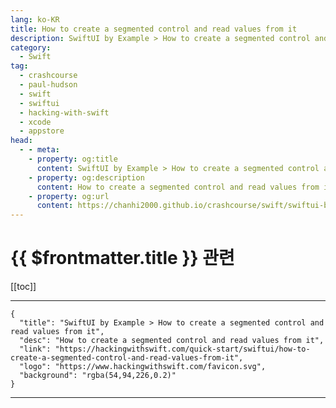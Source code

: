 ```yaml
---
lang: ko-KR
title: How to create a segmented control and read values from it
description: SwiftUI by Example > How to create a segmented control and read values from it
category:
  - Swift
tag: 
  - crashcourse
  - paul-hudson
  - swift
  - swiftui
  - hacking-with-swift
  - xcode
  - appstore
head:
  - - meta:
    - property: og:title
      content: SwiftUI by Example > How to create a segmented control and read values from it
    - property: og:description
      content: How to create a segmented control and read values from it
    - property: og:url
      content: https://chanhi2000.github.io/crashcourse/swift/swiftui-by-example/06-user-interface-controls/how-to-create-a-segmented-control-and-read-values-from-it.html
---
```


# {{ $frontmatter.title }} 관련

[[toc]]

---

```component VPCard
{
  "title": "SwiftUI by Example > How to create a segmented control and read values from it",
  "desc": "How to create a segmented control and read values from it",
  "link": "https://hackingwithswift.com/quick-start/swiftui/how-to-create-a-segmented-control-and-read-values-from-it",
  "logo": "https://www.hackingwithswift.com/favicon.svg",
  "background": "rgba(54,94,226,0.2)"
}
```

---

<TagLinks />